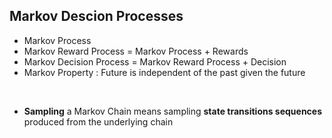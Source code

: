 ## Markov Descion Processes

- Markov Process
- Markov Reward Process = Markov Process + Rewards
- Markov Decision Process = Markov Reward Process + Decision
- Markov Property : Future is independent of the past given the future

<br>

- **Sampling** a Markov Chain means sampling **state transitions sequences** produced from the underlying chain